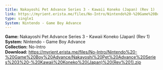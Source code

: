 ```yaml
---
title: Nakayoshi Pet Advance Series 3 - Kawaii Koneko (Japan) (Rev 1)
link: https://myrient.erista.me/files/No-Intro/Nintendo%20-%20Game%20Boy%20Advance/Nakayoshi%20Pet%20Advance%20Series%203%20-%20Kawaii%20Koneko%20(Japan)%20(Rev%201).zip
type: single1
System: Nintendo - Game Boy Advance
---
```

<b>Game:</b> Nakayoshi Pet Advance Series 3 - Kawaii Koneko (Japan) (Rev 1)<br>
<b>System:</b> Nintendo - Game Boy Advance<br>
<b>Collection:</b> No-Intro<br>
<b>Download:</b> https://myrient.erista.me/files/No-Intro/Nintendo%20-%20Game%20Boy%20Advance/Nakayoshi%20Pet%20Advance%20Series%203%20-%20Kawaii%20Koneko%20(Japan)%20(Rev%201).zip